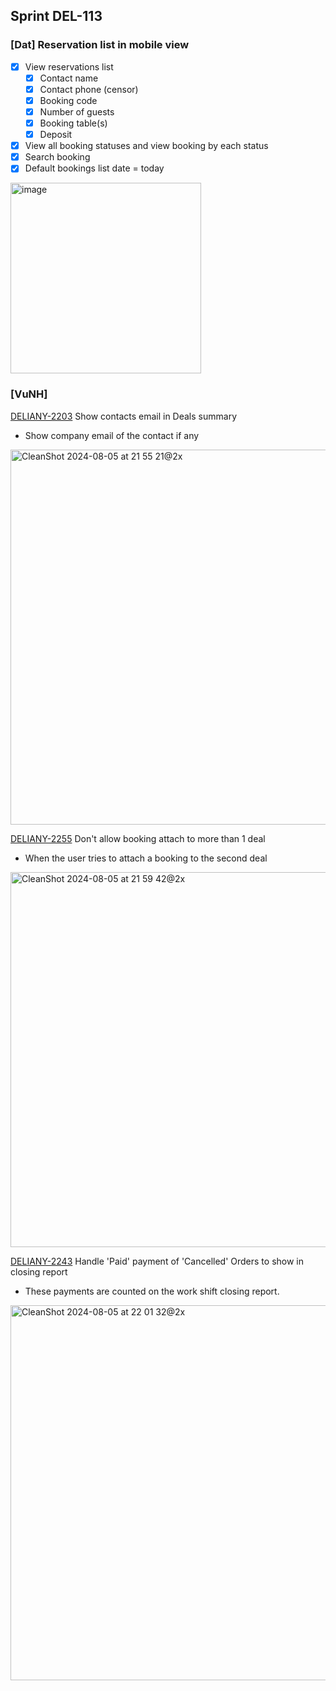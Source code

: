 ## Sprint DEL-113


### [Dat] Reservation list in mobile view
* [x] View reservations list
  * [x] Contact name
  * [x] Contact phone (censor)
  * [x] Booking code
  * [x] Number of guests
  * [x] Booking table(s)
  * [x] Deposit
* [x] View all booking statuses and view booking by each status
* [x] Search booking
* [x] Default bookings list date = today

<img width="305" alt="image" src="https://github.com/user-attachments/assets/c17d608f-8aff-4345-b5e3-ee2414deaaea">



### [VuNH] 
[DELIANY-2203](https://deliany.youtrack.cloud/issue/DELIANY-2203) Show contacts email in Deals summary
- Show company email of the contact if any

<img width="600" alt="CleanShot 2024-08-05 at 21 55 21@2x" src="https://github.com/user-attachments/assets/f0abfff9-6d8a-451e-93a2-af36f743f9bb">

[DELIANY-2255](https://deliany.youtrack.cloud/issue/DELIANY-2255) Don't allow booking attach to more than 1 deal
- When the user tries to attach a booking to the second deal
  
<img width="600" alt="CleanShot 2024-08-05 at 21 59 42@2x" src="https://github.com/user-attachments/assets/dce4212d-f157-4025-99df-7a4a1ed2af1c">

[DELIANY-2243](https://deliany.youtrack.cloud/issue/DELIANY-2243) Handle 'Paid' payment of 'Cancelled' Orders to show in closing report
- These payments are counted on the work shift closing report.
  
<img width="600" alt="CleanShot 2024-08-05 at 22 01 32@2x" src="https://github.com/user-attachments/assets/6f165f5d-34cb-48b0-8664-9b99585eb406">
